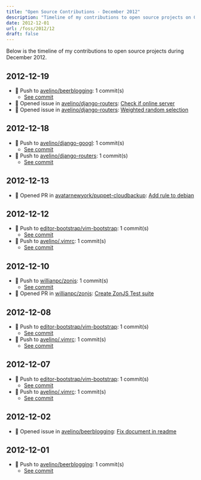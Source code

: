 ```yaml
---
title: "Open Source Contributions - December 2012"
description: "Timeline of my contributions to open source projects on GitHub during December 2012."
date: 2012-12-01
url: /foss/2012/12
draft: false
---
```


Below is the timeline of my contributions to open source projects during December 2012.

## 2012-12-19

- 🔨 Push to [avelino/beerblogging](https://github.com/avelino/beerblogging): 1 commit(s)
  - [See commit](https://github.com/avelino/beerblogging/commits/main/?author=avelino&since=2012-12-19&until=2012-12-19)
- 🐛 Opened issue in [avelino/django-routers](https://github.com/avelino/django-routers): [Check if online server](https://github.com/avelino/django-routers/issues/2)
- 🐛 Opened issue in [avelino/django-routers](https://github.com/avelino/django-routers): [Weighted random selection](https://github.com/avelino/django-routers/issues/1)

## 2012-12-18

- 🔨 Push to [avelino/django-googl](https://github.com/avelino/django-googl): 1 commit(s)
  - [See commit](https://github.com/avelino/django-googl/commits/main/?author=avelino&since=2012-12-18&until=2012-12-18)
- 🔨 Push to [avelino/django-routers](https://github.com/avelino/django-routers): 1 commit(s)
  - [See commit](https://github.com/avelino/django-routers/commits/main/?author=avelino&since=2012-12-18&until=2012-12-18)

## 2012-12-13

- 🔀 Opened PR in [avatarnewyork/puppet-cloudbackup](https://github.com/avatarnewyork/puppet-cloudbackup): [Add rule to debian](https://github.com/avatarnewyork/puppet-cloudbackup/pull/1)

## 2012-12-12

- 🔨 Push to [editor-bootstrap/vim-bootstrap](https://github.com/editor-bootstrap/vim-bootstrap): 1 commit(s)
  - [See commit](https://github.com/editor-bootstrap/vim-bootstrap/commits/main/?author=avelino&since=2012-12-12&until=2012-12-12)
- 🔨 Push to [avelino/.vimrc](https://github.com/avelino/.vimrc): 1 commit(s)
  - [See commit](https://github.com/avelino/.vimrc/commits/main/?author=avelino&since=2012-12-12&until=2012-12-12)

## 2012-12-10

- 🔨 Push to [willianpc/zonjs](https://github.com/willianpc/zonjs): 1 commit(s)
  - [See commit](https://github.com/willianpc/zonjs/commits/main/?author=avelino&since=2012-12-10&until=2012-12-10)
- 🔀 Opened PR in [willianpc/zonjs](https://github.com/willianpc/zonjs): [Create ZonJS Test suite](https://github.com/willianpc/zonjs/pull/1)

## 2012-12-08

- 🔨 Push to [editor-bootstrap/vim-bootstrap](https://github.com/editor-bootstrap/vim-bootstrap): 1 commit(s)
  - [See commit](https://github.com/editor-bootstrap/vim-bootstrap/commits/main/?author=avelino&since=2012-12-08&until=2012-12-08)
- 🔨 Push to [avelino/.vimrc](https://github.com/avelino/.vimrc): 1 commit(s)
  - [See commit](https://github.com/avelino/.vimrc/commits/main/?author=avelino&since=2012-12-08&until=2012-12-08)

## 2012-12-07

- 🔨 Push to [editor-bootstrap/vim-bootstrap](https://github.com/editor-bootstrap/vim-bootstrap): 1 commit(s)
  - [See commit](https://github.com/editor-bootstrap/vim-bootstrap/commits/main/?author=avelino&since=2012-12-07&until=2012-12-07)
- 🔨 Push to [avelino/.vimrc](https://github.com/avelino/.vimrc): 1 commit(s)
  - [See commit](https://github.com/avelino/.vimrc/commits/main/?author=avelino&since=2012-12-07&until=2012-12-07)

## 2012-12-02

- 🐛 Opened issue in [avelino/beerblogging](https://github.com/avelino/beerblogging): [Fix document in readme](https://github.com/avelino/beerblogging/issues/26)

## 2012-12-01

- 🔨 Push to [avelino/beerblogging](https://github.com/avelino/beerblogging): 1 commit(s)
  - [See commit](https://github.com/avelino/beerblogging/commits/main/?author=avelino&since=2012-12-01&until=2012-12-01)

